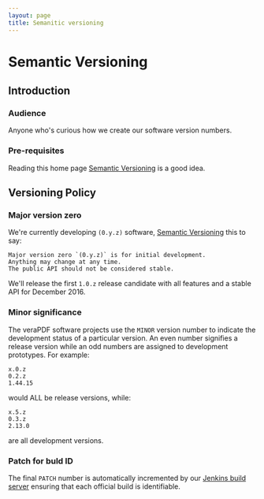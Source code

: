 ```yaml
---
layout: page
title: Semanitic versioning
---
```


Semantic Versioning
====================

## Introduction

### Audience
Anyone who's curious how we create our software version numbers.

### Pre-requisites
Reading this home page [Semantic Versioning](http://semver.org/) is a good idea.

## Versioning Policy

### Major version zero
We're currently developing `(0.y.z)` software, [Semantic Versioning](http://semver.org/) this to say:

    Major version zero `(0.y.z)` is for initial development.
    Anything may change at any time.
    The public API should not be considered stable.

We'll release the first `1.0.z` release candidate with all features and a stable API for December 2016.

### Minor significance
The veraPDF software projects use the `MINOR` version number to indicate the development status of a particular version. An even number signifies a release version while an odd numbers are assigned to development prototypes.  For example:

    x.0.z
    0.2.z
    1.44.15

would ALL be release versions, while:

    x.5.z
    0.3.z
    2.13.0

are all development versions.

### Patch for buld ID
The final `PATCH` number is automatically incremented by our [Jenkins build server](http://jenkins.openpreservation.org/job/veraPDF-library-dev/) ensuring that each official build is identifiable.

